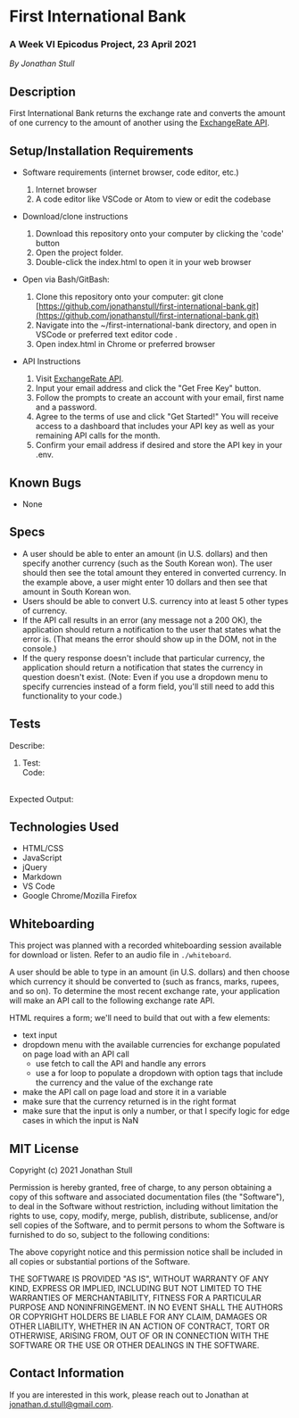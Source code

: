 # First International Bank

### A Week VI Epicodus Project, 23 April 2021

_By Jonathan Stull_

## **Description**

First International Bank returns the exchange rate and converts the amount of one currency to the amount of another using the [ExchangeRate API](https://www.exchangerate-api.com/).

## **Setup/Installation Requirements**

* Software requirements (internet browser, code editor, etc.)
  1. Internet browser
  2. A code editor like VSCode or Atom to view or edit the codebase

* Download/clone instructions
  1. Download this repository onto your computer by clicking the 'code' button
  2. Open the project folder.
  3. Double-click the index.html to open it in your web browser

* Open via Bash/GitBash:
  1. Clone this repository onto your computer: git clone [https://github.com/jonathanstull/first-international-bank.git](https://github.com/jonathanstull/first-international-bank.git)
  2. Navigate into the ~/first-international-bank directory, and open in VSCode or preferred text editor code .
  3. Open index.html in Chrome or preferred browser

* API Instructions
  1. Visit [ExchangeRate API](https://www.exchangerate-api.com/).
  2. Input your email address and click the "Get Free Key" button.
  3. Follow the prompts to create an account with your email, first name and a password.
  4. Agree to the terms of use and click "Get Started!" You will receive access to a dashboard that includes your API key as well as your remaining API calls for the month.
  5. Confirm your email address if desired and store the API key in your .env.

## **Known Bugs**

* None

## **Specs**

* A user should be able to enter an amount (in U.S. dollars) and then specify another currency (such as the South Korean won). The user should then see the total amount they entered in converted currency. In the example above, a user might enter 10 dollars and then see that amount in South Korean won.
* Users should be able to convert U.S. currency into at least 5 other types of currency.
* If the API call results in an error (any message not a 200 OK), the application should return a notification to the user that states what the error is. (That means the error should show up in the DOM, not in the console.)
* If the query response doesn't include that particular currency, the application should return a notification that states the currency in question doesn't exist. (Note: Even if you use a dropdown menu to specify currencies instead of a form field, you'll still need to add this functionality to your code.)

## **Tests**

Describe: 
  1. Test: <br>
  Code: <br>
  <br>
  Expected Output: <br>

## **Technologies Used**

* HTML/CSS
* JavaScript
* jQuery
* Markdown
* VS Code
* Google Chrome/Mozilla Firefox

## Whiteboarding

This project was planned with a recorded whiteboarding session available for download or listen. Refer to an audio file in `./whiteboard`.

A user should be able to type in an amount (in U.S. dollars) and then choose which currency it should be converted to (such as francs, marks, rupees, and so on). To determine the most recent exchange rate, your application will make an API call to the following exchange rate API.

HTML requires a form; we'll need to build that out with a few elements:
* text input
* dropdown menu with the available currencies for exchange populated on page load with an API call
  * use fetch to call the API and handle any errors
  * use a for loop to populate a dropdown with option tags that include the currency and the value of the exchange rate
* make the API call on page load and store it in a variable
* make sure that the currency returned is in the right format
* make sure that the input is only a number, or that I specify logic for edge cases in which the input is NaN


## **MIT License**

Copyright (c) 2021 Jonathan Stull

Permission is hereby granted, free of charge, to any person obtaining a copy of this software and associated documentation files (the "Software"), to deal in the Software without restriction, including without limitation the rights to use, copy, modify, merge, publish, distribute, sublicense, and/or sell copies of the Software, and to permit persons to whom the Software is furnished to do so, subject to the following conditions:

The above copyright notice and this permission notice shall be included in all copies or substantial portions of the Software.

THE SOFTWARE IS PROVIDED "AS IS", WITHOUT WARRANTY OF ANY KIND, EXPRESS OR IMPLIED, INCLUDING BUT NOT LIMITED TO THE WARRANTIES OF MERCHANTABILITY, FITNESS FOR A PARTICULAR PURPOSE AND NONINFRINGEMENT. IN NO EVENT SHALL THE AUTHORS OR COPYRIGHT HOLDERS BE LIABLE FOR ANY CLAIM, DAMAGES OR OTHER LIABILITY, WHETHER IN AN ACTION OF CONTRACT, TORT OR OTHERWISE, ARISING FROM,
OUT OF OR IN CONNECTION WITH THE SOFTWARE OR THE USE OR OTHER DEALINGS IN THE SOFTWARE.

## **Contact Information**

If you are interested in this work, please reach out to Jonathan at <jonathan.d.stull@gmail.com>.